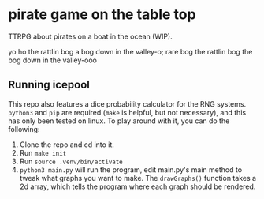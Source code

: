 # pirate game on the table top

TTRPG about pirates on a boat in the ocean (WIP).

yo ho the rattlin bog a bog down in the valley-o;
rare bog the rattlin bog the bog down in the valley-ooo

## Running icepool

This repo also features a dice probability calculator for the RNG systems. `python3` and `pip` are required (`make` is helpful, but not necessary), and this has only been tested on linux. To play around with it, you can do the following:

1. Clone the repo and cd into it.
2. Run `make init`
3. Run `source .venv/bin/activate`
4. `python3 main.py` will run the program, edit main.py's main method to tweak what graphs you want to make. The `drawGraphs()` function takes a 2d array, which tells the program where each graph should be rendered.
